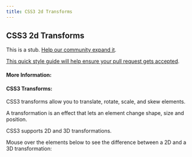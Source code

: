 ```yaml
---
title: CSS3 2d Transforms
---
```

## CSS3 2d Transforms

This is a stub. <a href='https://github.com/freecodecamp/guides/tree/master/src/pages/css/css3-2d-transforms/index.md' target='_blank' rel='nofollow'>Help our community expand it</a>.

<a href='https://github.com/freecodecamp/guides/blob/master/README.md' target='_blank' rel='nofollow'>This quick style guide will help ensure your pull request gets accepted</a>.

<!-- The article goes here, in GitHub-flavored Markdown. Feel free to add YouTube videos, images, and CodePen/JSBin embeds  -->

#### More Information:
<!-- Please add any articles you think might be helpful to read before writing the article -->

#### CSS3 Transforms:
CSS3 transforms allow you to translate, rotate, scale, and skew elements.

A transformation is an effect that lets an element change shape, size and position.

CSS3 supports 2D and 3D transformations.

Mouse over the elements below to see the difference between a 2D and a 3D transformation:
